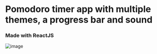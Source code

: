 # Pomodoro timer app with multiple themes, a progress bar and sound
### Made with ReactJS

![image](https://user-images.githubusercontent.com/98211431/213867383-1198e65f-47eb-443a-a23a-a84dab064e32.png)
